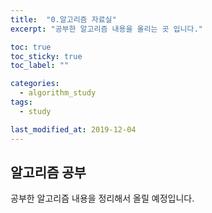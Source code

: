 ```yaml
---
title:  "0.알고리즘 자료실"
excerpt: "공부한 알고리즘 내용을 올리는 곳 입니다."

toc: true
toc_sticky: true
toc_label: ""

categories:
  - algorithm_study
tags:
  - study

last_modified_at: 2019-12-04
---
```


## 알고리즘 공부

공부한 알고리즘 내용을 정리해서 올릴 예정입니다.
